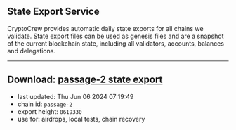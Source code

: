 ## State Export Service
CryptoCrew provides automatic daily state exports for all chains we validate. State export files can be used as genesis files and are a snapshot of the current blockchain state, including all validators, accounts, balances and delegations.

---
**Download: [passage-2 state export](https://dl-eu2.ccvalidators.com/SERVICE/passage/passage-2_export_8619330.json)**
---

- last updated: Thu Jun 06 2024 07:19:49
- chain id: `passage-2`
- export height: `8619330`
- use for: airdrops, local tests, chain recovery
